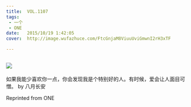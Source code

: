 ```yaml
---
title:	VOL.1107
tags:
 - 一个
 - ONE
date:	2015/10/19 1:42:05
cover:	http://image.wufazhuce.com/FtcGnjaM8ViuuUviGmwnI2rH3xTF

---
```

![](http://image.wufazhuce.com/FtcGnjaM8ViuuUviGmwnI2rH3xTF)
---

如果我能少喜欢你一点，你会发现我是个特别好的人。有时候，爱会让人面目可憎。 by 八月长安
 
Reprinted from ONE
